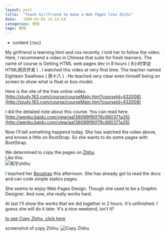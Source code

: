 ```yaml
---
layout: post
title:  "Teach Girlfriend to make a Web Pages like Zhihu"
date:   1900-01-01 15:14:54
categories: 使用
tags: 使用
---
```


* content
{:toc}

My girlfriend is learning html and css recently. I told her to follow the video. Here, I recommend a video in Chinese that suite for fresh learners. The name of course is Getting HTML web pages dev in 8 hours ( 8小时学会HTML网页开发 ) . I watched this video at very first time. The teacher named Eighteen Swallows ( 燕十八 ) . He teached very clear even himself being on screen to show what is float or box-model.    




<!-- ![燕十八](http://7q5cdt.com1.z0.glb.clouddn.com/teach-girlfriend-html-18swallows.png) -->

Here is the site of the free online video.
[http://study.163.com/course/courseMain.htm?courseId=432008](http://study.163.com/course/courseMain.htm?courseId=432008)    

I did the detailed note about this course. You can read here: [http://wenku.baidu.com/view/aa136099f90f76c660371a35](http://wenku.baidu.com/view/aa136099f90f76c660371a35)   

Now I'll tell something happend today. She has watched the video above, and knows a little on BootStrap. So she wants to do some pages with BootStrap.    

We determined to copy the pages on [Zhihu](http://zhihu.com)   
Like this:   
![知乎zhihu](http://7q5cdt.com1.z0.glb.clouddn.com/teach-girlfriend-html-zhihu.jpg)   

I teached her [Boostrap](http://www.bootcss.com/) this afternoon. She has already got to read the docs and can code simple statics pages.   

She seems to enjoy Web Pages Design. Though she used to be a Graphic Designer. And now, she really works hard.

At last I'll show the works that we did together in 2 hours. It's unfinished. I guess she will do it later. It's a nice weekend, isn't it?   

[to see Copy Zhihu, click here](http://gaohaoyang.github.io/test/bootstrap-zhihu/)   

screenshot of copy Zhihu:
![Copy Zhihu](http://7q5cdt.com1.z0.glb.clouddn.com/teach-girlfriend-html-CopyZhihu.jpg)
